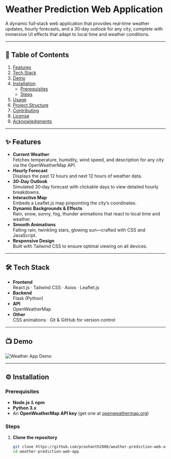 # Weather Prediction Web Application

A dynamic full‑stack web application that provides real‑time weather updates, hourly forecasts, and a 30‑day outlook for any city, complete with immersive UI effects that adapt to local time and weather conditions.

---

## 🌟 Table of Contents

1. [Features](#-features)  
2. [Tech Stack](#-tech-stack)  
3. [Demo](#-demo)  
4. [Installation](#-installation)  
   - [Prerequisites](#prerequisites)  
   - [Steps](#steps)  
5. [Usage](#-usage)  
6. [Project Structure](#-project-structure)  
7. [Contributing](#-contributing)  
8. [License](#-license)  
9. [Acknowledgments](#-acknowledgments)  

---

## ✨ Features

- **Current Weather**  
  Fetches temperature, humidity, wind speed, and description for any city via the OpenWeatherMap API.  
- **Hourly Forecast**  
  Displays the past 12 hours and next 12 hours of weather data.  
- **30‑Day Outlook**  
  Simulated 30‑day forecast with clickable days to view detailed hourly breakdowns.  
- **Interactive Map**  
  Embeds a Leaflet.js map pinpointing the city’s coordinates.  
- **Dynamic Backgrounds & Effects**  
  Rain, snow, sunny, fog, thunder animations that react to local time and weather.  
- **Smooth Animations**  
  Falling rain, twinkling stars, glowing sun—crafted with CSS and JavaScript.  
- **Responsive Design**  
  Built with Tailwind CSS to ensure optimal viewing on all devices.

---

## 🛠️ Tech Stack

- **Frontend**  
  React.js · Tailwind CSS · Axios · Leaflet.js  
- **Backend**  
  Flask (Python)  
- **API**  
  OpenWeatherMap  
- **Other**  
  CSS animations · Git & GitHub for version control

---

## 📺 Demo

![Weather App Demo](docs/demo.gif)

---

## ⚙️ Installation

### Prerequisites

- **Node.js** & **npm**  
- **Python 3.x**  
- An **OpenWeatherMap API key** (get one at [openweathermap.org](https://openweathermap.org/))

### Steps

1. **Clone the repository**  
   ```bash
   git clone https://github.com/prashanth2808/weather-prediction-web-app.git
   cd weather-prediction-web-app
